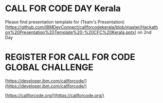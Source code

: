 # CALL FOR CODE DAY Kerala


Please find presentation template for (Team's Presentation) [https://github.com/IBMDevConnect/callforcodekerala/blob/master/Hackathon%20Presentation%20Template%20-%20CFC%20Kerala.pptx] on 2nd Day 



# REGISTER FOR CALL FOR CODE GLOBAL CHALLENGE

[https://developer.ibm.com/callforcode/](https://developer.ibm.com/callforcode/)

[https://callforcode.org/](https://callforcode.org/)
